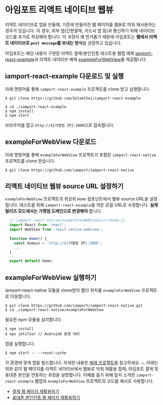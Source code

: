 # 아임포트 리액트 네이티브 웹뷰

리액트 네이티브로 앱을 만들때, 기존에 만들어진 웹 페이지를 웹뷰로 띄워 재사용하는 경우가 있습니다. 이 경우, 외부 앱(간편결제, 카드사 앱 등)과 통신하기 위해 네이티브 코드를 추가로 작성해야 합니다. 이 과정이 꽤 번거롭기 때문에 아임포트는 **웹에서 리액트 네이티브로 `post message`를 보내는 방식**을 권장하고 있습니다.

아임포트는 해당 내용이 구현된 리액트 결제/본인인증 테스트용 웹앱 예제 [iamport-react-example](https://github.com/SoleeChoi/iamport-react-example)과 리액트 네이티브 예제 [exampleForWebView](https://github.com/iamport/iamport-react-native/exampleForWebView)를 제공합니다.

## iamport-react-example 다운로드 및 실행

아래 명령어를 통해 `iamport-react-example` 프로젝트를 clone 받고 실행합니다.

```
$ git clone https://github.com/SoleeChoi/iamport-react-example
```

```
$ cd ./iamport-react-example
$ npm install
$ npm start
```

브라우저를 열고 `http://${가맹점 IP}:3000`으로 접속합니다.

## exampleForWebView 다운로드

아래 명령어를 통해 `exampleForWebView` 프로젝트가 포함된 `iamport-react-native` 프로젝트를 clone 받습니다.

```
$ git clone https://github.com/iamport/iamport-react-native
```

## 리액트 네이티브 웹뷰 source URL 설정하기

`exampleForWebView` 프로젝트의 최상위 `Home` 컴포넌트에서 웹뷰 source URL을 설정합니다. 테스트를 위해 `iamport-react-example`을 띄운 로컬 URL로 수정합니다. **실제 릴리즈 모드에서는 가맹점 도메인으로 변경해야** 합니다.

```javascript
  // iamport-react-native/exampleForWebView/src/Home.js
  import React from 'react';
  import WebView from 'react-native-webview';
  
  function Home() {
    const domain = `http://${가맹점 IP}:3000`;
    ...
  }

  export default Home;
```

## exampleForWebView 실행하기

iamport-react-native 모듈을 clone받아 폴더 위치를 `exampleForWebView` 프로젝트로 이동합니다.

```
$ git clone https://github.com/iamport/iamport-react-native.git
$ cd ./iamport-react-native/exampleForWebView
```

필요한 npm 모듈을 설치합니다.

```
$ npm install
$ npx jetifier // AndroidX 환경 대비
```

앱을 실행합니다.

```
$ npm start -- --reset-cache
```

각 환경에 맞게 앱을 빌드합니다. 자세한 내용은 [예제 프로젝트](../manuals/EXAMPLE.md)를 참고하세요.
ㄴ
아래는 위와 같이 웹 페이지를 리액트 네이티브에서 웹뷰로 띄워 재활용 할때, 아임포트 결제 및 휴대폰 본인을 연동하는 과정을 설명합니다. 이해를 돕기 위해 앞서 소개한 `iamport-react-example` 웹앱과 `exampleForWebView` 프로젝트의 코드를 예시로 사용합니다.

- [결제 웹 페이지 재활용하기](manuals/PAYMENT.md)
- [휴대폰 본인인증 웹 페이지 재활용하기](manuals/CERTIFICATION.md)
